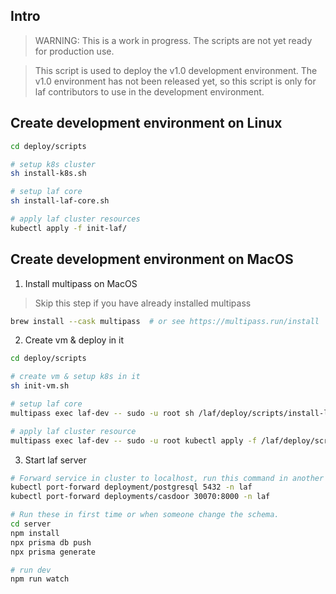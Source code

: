
## Intro

> WARNING: This is a work in progress. The scripts are not yet ready for production use.

> This script is used to deploy the v1.0 development environment. The v1.0 environment has not been released yet, so this script is only for laf contributors to use in the development environment.

## Create development environment on Linux
 
```bash
cd deploy/scripts

# setup k8s cluster
sh install-k8s.sh

# setup laf core
sh install-laf-core.sh

# apply laf cluster resources
kubectl apply -f init-laf/
```

## Create development environment on MacOS

1. Install multipass on MacOS

> Skip this step if you have already installed multipass

```bash
brew install --cask multipass  # or see https://multipass.run/install
```

2. Create vm & deploy in it 

```bash
cd deploy/scripts

# create vm & setup k8s in it
sh init-vm.sh  

# setup laf core
multipass exec laf-dev -- sudo -u root sh /laf/deploy/scripts/install-laf-core.sh 

# apply laf cluster resource
multipass exec laf-dev -- sudo -u root kubectl apply -f /laf/deploy/scripts/init-laf/
``` 

3. Start laf server

```bash
# Forward service in cluster to localhost, run this command in another terminal separately
kubectl port-forward deployment/postgresql 5432 -n laf
kubectl port-forward deployments/casdoor 30070:8000 -n laf

# Run these in first time or when someone change the schema.
cd server
npm install
npx prisma db push
npx prisma generate

# run dev
npm run watch
```